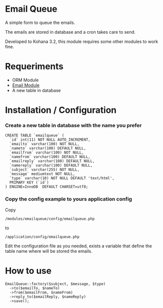 # Email Queue

A simple form to queue the emails.

The emails are stored in database and a cron takes care to send.

Developed to Kohana 3.2, this module requires some other modules to work fine.

# Requeriments

* ORM Module
* [Email Module](https://github.com/crowdfavorite/kohana-email)
* A new table in database

# Installation / Configuration

### Create a new table in database with the name you prefer ###

	CREATE TABLE `emailqueue` (
	  `id` int(11) NOT NULL AUTO_INCREMENT,
	  `emailto` varchar(100) NOT NULL,
	  `nameto` varchar(100) DEFAULT NULL,
	  `emailfrom` varchar(100) NOT NULL,
	  `namefrom` varchar(100) DEFAULT NULL,
	  `emailreply` varchar(100) DEFAULT NULL,
	  `namereply` varchar(100) DEFAULT NULL,
	  `subject` varchar(255) NOT NULL,
	  `message` mediumtext NOT NULL,
	  `type` varchar(10) NOT NULL DEFAULT 'text/html',
	  PRIMARY KEY (`id`)
	) ENGINE=InnoDB  DEFAULT CHARSET=utf8;

### Copy the config example to yours application config

Copy

	/modules/emailqueue/config/emailqueue.php

to

	/application/config/emailqueue.php

Edit the configuration file as you needed, exists a variable that define the table name where will be stored the emails.

# How to use

	EmailQueue::factory($subject, $message, $type)
	  ->to($emailTo, $nameTo)
	  ->from($emailFrom, $nameFrom)
	  ->reply_to($emailReply, $nameReply)
	  ->save();

